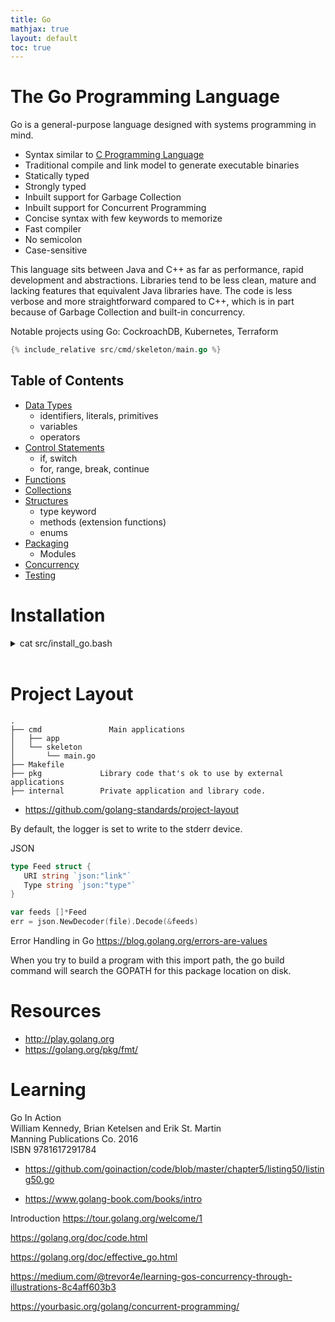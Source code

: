 ```yaml
---
title: Go
mathjax: true
layout: default
toc: true
---
```




# The Go Programming Language

Go is a general-purpose language designed with systems programming in mind.  

* Syntax similar to [C Programming Language](../C/Introduction.html)
* Traditional compile and link model to generate executable binaries
* Statically typed
* Strongly typed
* Inbuilt support for Garbage Collection
* Inbuilt support for Concurrent Programming
* Concise syntax with few keywords to memorize
* Fast compiler
* No semicolon
* Case-sensitive

This language sits between Java and C++ as far as performance, rapid development and abstractions. Libraries tend to be less clean, mature and lacking features that equivalent Java libraries have. The code is less verbose and more straightforward compared to C++, which is in part because of Garbage Collection and built-in concurrency.

Notable projects using Go: CockroachDB, Kubernetes, Terraform


```go
{% include_relative src/cmd/skeleton/main.go %}
```



## Table of Contents

* [Data Types](DataTypes.html)
   * identifiers, literals, primitives
   * variables 
   * operators
* [Control Statements](ControlStatements.html)
    * if, switch
    * for, range, break, continue
* [Functions](Functions.html)
* [Collections](Collections.html)
* [Structures](Structures.html)
   * type keyword
   * methods (extension functions)
   * enums
* [Packaging](Packaging.html)
   * Modules
* [Concurrency](Concurrency.html)
* [Testing](Testing.html)



# Installation


<details>
<summary> cat src/install_go.bash </summary>

<p markdown="block">
```c
{% include_relative src/install_go.bash %}
````
</p></details> <br>


# Project Layout

```
.
├── cmd               Main applications 
│   ├── app
│   └── skeleton
│       └── main.go
├── Makefile
├── pkg             Library code that's ok to use by external applications
├── internal        Private application and library code.
```

* https://github.com/golang-standards/project-layout

By default, the logger is set to write to the stderr device.




JSON

```go
type Feed struct {
   URI string `json:"link"`
   Type string `json:"type"`
}

var feeds []*Feed
err = json.NewDecoder(file).Decode(&feeds)
```



Error Handling in Go
https://blog.golang.org/errors-are-values



When you try to build a program with this import path, the go build command will
search the GOPATH for this package location on disk.



# Resources 

* http://play.golang.org
* https://golang.org/pkg/fmt/

# Learning






Go In Action \
William Kennedy, Brian Ketelsen and Erik St. Martin \
Manning Publications Co. 2016 \
ISBN 9781617291784

* https://github.com/goinaction/code/blob/master/chapter5/listing50/listing50.go

* https://www.golang-book.com/books/intro



Introduction
https://tour.golang.org/welcome/1


https://golang.org/doc/code.html

https://golang.org/doc/effective_go.html





https://medium.com/@trevor4e/learning-gos-concurrency-through-illustrations-8c4aff603b3

https://yourbasic.org/golang/concurrent-programming/